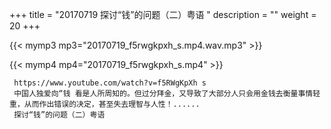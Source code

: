 +++
title = "20170719  探讨“钱”的问题（二）粤语 "
description = ""
weight = 20
+++

{{< mymp3 mp3="20170719_f5rwgkpxh_s.mp4.wav.mp3" >}}

{{< mymp4 mp4="20170719_f5rwgkpxh_s.mp4" >}}

     https://www.youtube.com/watch?v=f5RWgKpXh s 
     中国人独爱向“钱 看是人所周知的。但过分拜金，又导致了大部分人只会用金钱去衡量事情轻重，从而作出错误的决定，甚至失去理智与人性！...... 
     探讨“钱”的问题（二）粤语 
